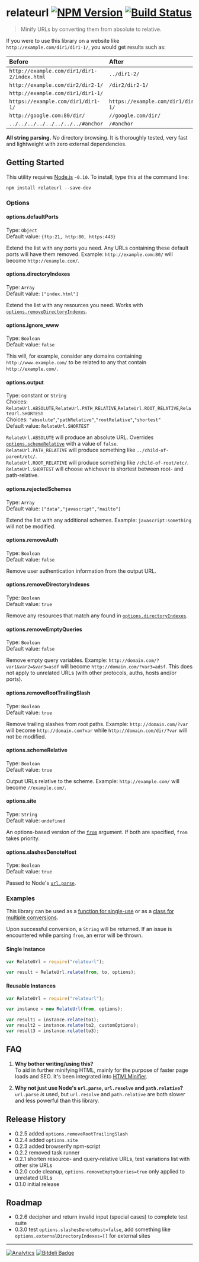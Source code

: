 # relateurl [![NPM Version](http://badge.fury.io/js/relateurl.svg)](http://badge.fury.io/js/relateurl) [![Build Status](https://secure.travis-ci.org/stevenvachon/relateurl.svg)](http://travis-ci.org/stevenvachon/relateurl)

> Minify URLs by converting them from absolute to relative.

If you were to use this library on a website like `http://example.com/dir1/dir1-1/`, you would get results such as:

| Before                                      | After                                |
| :------------------------------------------ | :----------------------------------- |
| `http://example.com/dir1/dir1-2/index.html` | `../dir1-2/`                         |
| `http://example.com/dir2/dir2-1/`           | `/dir2/dir2-1/`                      |
| `http://example.com/dir1/dir1-1/`           | ` `                                  |
| `https://example.com/dir1/dir1-1/`          | `https://example.com/dir1/dir1-1/`   |
| `http://google.com:80/dir/`                 | `//google.com/dir/`                  |
| `../../../../../../../../#anchor`           | `/#anchor`                           |

**All string parsing.** *No* directory browsing. It is thoroughly tested, very fast and lightweight with zero external dependencies.

## Getting Started

This utility requires [Node.js](http://nodejs.org/) `~0.10`. To install, type this at the command line:
```
npm install relateurl --save-dev
```

### Options

#### options.defaultPorts
Type: `Object`   
Default value: `{ftp:21, http:80, https:443}`  

Extend the list with any ports you need. Any URLs containing these default ports will have them removed. Example: `http://example.com:80/` will become `http://example.com/`.

#### options.directoryIndexes
Type: `Array`   
Default value: `["index.html"]`  

Extend the list with any resources you need. Works with [`options.removeDirectoryIndexes`](#options.removeDirectoryIndexes).

#### options.ignore_www
Type: `Boolean`  
Default value: `false`  

This will, for example, consider any domains containing `http://www.example.com/` to be related to any that contain `http://example.com/`.

#### options.output
Type: constant or `String`  
Choices: `RelateUrl.ABSOLUTE`,`RelateUrl.PATH_RELATIVE`,`RelateUrl.ROOT_RELATIVE`,`RelateUrl.SHORTEST`  
Choices: `"absolute"`,`"pathRelative"`,`"rootRelative"`,`"shortest"`  
Default value: `RelateUrl.SHORTEST`  

`RelateUrl.ABSOLUTE` will produce an absolute URL. Overrides [`options.schemeRelative`](#options.schemeRelative) with a value of `false`.  
`RelateUrl.PATH_RELATIVE` will produce something like `../child-of-parent/etc/`.  
`RelateUrl.ROOT_RELATIVE` will produce something like `/child-of-root/etc/`.  
`RelateUrl.SHORTEST` will choose whichever is shortest between root- and path-relative.  

#### options.rejectedSchemes
Type: `Array`   
Default value: `["data","javascript","mailto"]`  

Extend the list with any additional schemes. Example: `javascript:something` will not be modified.

#### options.removeAuth
Type: `Boolean`   
Default value: `false`  

Remove user authentication information from the output URL.

#### options.removeDirectoryIndexes
Type: `Boolean`   
Default value: `true`  

Remove any resources that match any found in [`options.directoryIndexes`](#options.directoryIndexes).

#### options.removeEmptyQueries
Type: `Boolean`   
Default value: `false`  

Remove empty query variables. Example: `http://domain.com/?var1&var2=&var3=asdf` will become `http://domain.com/?var3=adsf`. This does not apply to unrelated URLs (with other protocols, auths, hosts and/or ports).

#### options.removeRootTrailingSlash
Type: `Boolean`   
Default value: `true`  

Remove trailing slashes from root paths. Example: `http://domain.com/?var` will become `http://domain.com?var` while `http://domain.com/dir/?var` will not be modified.

#### options.schemeRelative
Type: `Boolean`   
Default value: `true`  

Output URLs relative to the scheme. Example: `http://example.com/` will become `//example.com/`.

#### options.site
Type: `String`   
Default value: `undefined`  

An options-based version of the [`from`](#examples) argument. If both are specified, `from` takes priority.

#### options.slashesDenoteHost
Type: `Boolean`   
Default value: `true`  

Passed to Node's [`url.parse`](http://nodejs.org/api/url.html#url_url_parse_urlstr_parsequerystring_slashesdenotehost).

### Examples
This library can be used as a [function for single-use](#single-instance) or as a [class for multiple conversions](#reusable-instances).

Upon successful conversion, a `String` will be returned. If an issue is encountered while parsing `from`, an error will be thrown.

#### Single Instance
```js
var RelateUrl = require("relateurl");

var result = RelateUrl.relate(from, to, options);
```

#### Reusable Instances
```js
var RelateUrl = require("relateurl");

var instance = new RelateUrl(from, options);

var result1 = instance.relate(to1);
var result2 = instance.relate(to2, customOptions);
var result3 = instance.relate(to3);
```

## FAQ
1. **Why bother writing/using this?**  
To aid in further minifying HTML, mainly for the purpose of faster page loads and SEO. It's been integrated into [HTMLMinifier](https://github.com/kangax/html-minifier).

2. **Why not just use Node's `url.parse`, `url.resolve` and `path.relative`?**  
`url.parse` *is* used, but `url.resolve` and `path.relative` are both slower and less powerful than this library.

## Release History
* 0.2.5 added `options.removeRootTrailingSlash`
* 0.2.4 added `options.site`
* 0.2.3 added browserify npm-script
* 0.2.2 removed task runner
* 0.2.1 shorten resource- and query-relative URLs, test variations list with other site URLs
* 0.2.0 code cleanup, `options.removeEmptyQueries=true` only applied to unrelated URLs
* 0.1.0 initial release

## Roadmap
* 0.2.6 decipher and return invalid input (special cases) to complete test suite
* 0.3.0 test `options.slashesDenoteHost=false`, add something like `options.externalDirectoryIndexes=[]` for external sites

---

[![Analytics](https://ga-beacon.appspot.com/UA-3614308-13/stevenvachon/relateurl)](https://github.com/igrigorik/ga-beacon "Google Analytics") [![Bitdeli Badge](https://d2weczhvl823v0.cloudfront.net/stevenvachon/relateurl/trend.png)](https://bitdeli.com/free "Bitdeli Badge")